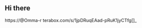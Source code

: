 ## Hi there 

<!--
**Omma-r/Omma-r** is a ✨ 
_special_ ✨ repository because its `README.md` (this file) appears on your GitHub profile.

Here are some ideas to get you started:

- 🔭 I’m currently working on ...hotel cid
- 🌱 I’m currently learning ...a programar
- 👯 I’m looking to collaborate on ...en una pagina
- 🤔 I’m looking for help with ...entender como se usa esta app
- 💬 Ask me about ...cualquier tema
- 📫 How to reach me: ... conectarme a que 
- 😄 Pronouns: ...el
- ⚡ Fun fact: ...si
-->
https://@Omma-r terabox.com/s/1jpDRuqEAad-pRuK1jyCTfg[]_